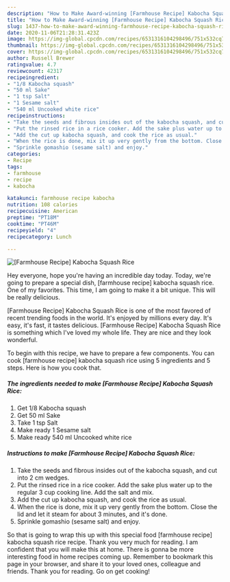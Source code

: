 ```yaml
---
description: "How to Make Award-winning [Farmhouse Recipe] Kabocha Squash Rice"
title: "How to Make Award-winning [Farmhouse Recipe] Kabocha Squash Rice"
slug: 1437-how-to-make-award-winning-farmhouse-recipe-kabocha-squash-rice
date: 2020-11-06T21:28:31.423Z
image: https://img-global.cpcdn.com/recipes/6531316104298496/751x532cq70/farmhouse-recipe-kabocha-squash-rice-recipe-main-photo.jpg
thumbnail: https://img-global.cpcdn.com/recipes/6531316104298496/751x532cq70/farmhouse-recipe-kabocha-squash-rice-recipe-main-photo.jpg
cover: https://img-global.cpcdn.com/recipes/6531316104298496/751x532cq70/farmhouse-recipe-kabocha-squash-rice-recipe-main-photo.jpg
author: Russell Brewer
ratingvalue: 4.7
reviewcount: 42317
recipeingredient:
- "1/8 Kabocha squash"
- "50 ml Sake"
- "1 tsp Salt"
- "1 Sesame salt"
- "540 ml Uncooked white rice"
recipeinstructions:
- "Take the seeds and fibrous insides out of the kabocha squash, and cut into 2 cm wedges."
- "Put the rinsed rice in a rice cooker. Add the sake plus water up to the regular 3 cup cooking line. Add the salt and mix."
- "Add the cut up kabocha squash, and cook the rice as usual."
- "When the rice is done, mix it up very gently from the bottom. Close the lid and let it steam for about 3 minutes, and it&#39;s done."
- "Sprinkle gomashio (sesame salt) and enjoy."
categories:
- Recipe
tags:
- farmhouse
- recipe
- kabocha

katakunci: farmhouse recipe kabocha 
nutrition: 108 calories
recipecuisine: American
preptime: "PT18M"
cooktime: "PT46M"
recipeyield: "4"
recipecategory: Lunch

---
```



![[Farmhouse Recipe] Kabocha Squash Rice](https://img-global.cpcdn.com/recipes/6531316104298496/751x532cq70/farmhouse-recipe-kabocha-squash-rice-recipe-main-photo.jpg)

Hey everyone, hope you're having an incredible day today. Today, we're going to prepare a special dish, [farmhouse recipe] kabocha squash rice. One of my favorites. This time, I am going to make it a bit unique. This will be really delicious.

[Farmhouse Recipe] Kabocha Squash Rice is one of the most favored of recent trending foods in the world. It's enjoyed by millions every day. It's easy, it's fast, it tastes delicious. [Farmhouse Recipe] Kabocha Squash Rice is something which I've loved my whole life. They are nice and they look wonderful.




To begin with this recipe, we have to prepare a few components. You can cook [farmhouse recipe] kabocha squash rice using 5 ingredients and 5 steps. Here is how you cook that.

<!--inarticleads1-->

##### The ingredients needed to make [Farmhouse Recipe] Kabocha Squash Rice:

1. Get 1/8 Kabocha squash
1. Get 50 ml Sake
1. Take 1 tsp Salt
1. Make ready 1 Sesame salt
1. Make ready 540 ml Uncooked white rice




<!--inarticleads2-->

##### Instructions to make [Farmhouse Recipe] Kabocha Squash Rice:

1. Take the seeds and fibrous insides out of the kabocha squash, and cut into 2 cm wedges.
1. Put the rinsed rice in a rice cooker. Add the sake plus water up to the regular 3 cup cooking line. Add the salt and mix.
1. Add the cut up kabocha squash, and cook the rice as usual.
1. When the rice is done, mix it up very gently from the bottom. Close the lid and let it steam for about 3 minutes, and it&#39;s done.
1. Sprinkle gomashio (sesame salt) and enjoy.




So that is going to wrap this up with this special food [farmhouse recipe] kabocha squash rice recipe. Thank you very much for reading. I am confident that you will make this at home. There is gonna be more interesting food in home recipes coming up. Remember to bookmark this page in your browser, and share it to your loved ones, colleague and friends. Thank you for reading. Go on get cooking!

